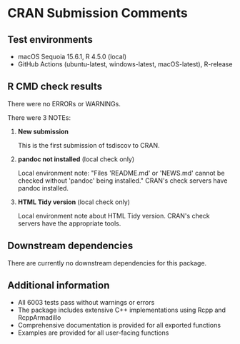 # CRAN Submission Comments

## Test environments

* macOS Sequoia 15.6.1, R 4.5.0 (local)
* GitHub Actions (ubuntu-latest, windows-latest, macOS-latest), R-release

## R CMD check results

There were no ERRORs or WARNINGs.

There were 3 NOTEs:

1. **New submission**

   This is the first submission of tsdiscov to CRAN.

2. **pandoc not installed** (local check only)

   Local environment note: "Files 'README.md' or 'NEWS.md' cannot be checked
   without 'pandoc' being installed." CRAN's check servers have pandoc installed.

3. **HTML Tidy version** (local check only)

   Local environment note about HTML Tidy version. CRAN's check servers have
   the appropriate tools.

## Downstream dependencies

There are currently no downstream dependencies for this package.

## Additional information

* All 6003 tests pass without warnings or errors
* The package includes extensive C++ implementations using Rcpp and RcppArmadillo
* Comprehensive documentation is provided for all exported functions
* Examples are provided for all user-facing functions
